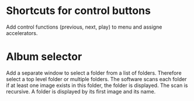 # Shortcuts for control buttons
Add control functions (previous, next, play) to menu and assigne accelerators.

# Album selector
Add a separate window to select a folder from a list of folders.
Therefore select a top level folder or multiple folders.
The software scans each folder if at least one image exists in this folder, the folder is displayed.
The scan is recursive.
A folder is displayed by its first image and its name.